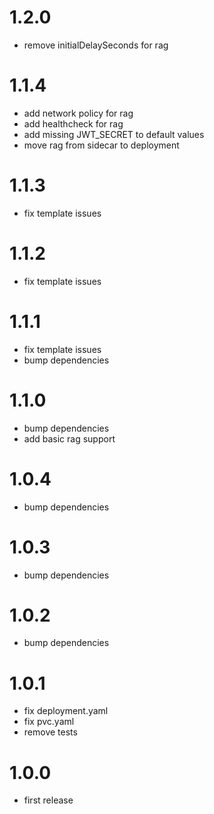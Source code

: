 # 1.2.0
- remove initialDelaySeconds for rag

# 1.1.4
- add network policy for rag
- add healthcheck for rag
- add missing JWT_SECRET to default values
- move rag from sidecar to deployment

# 1.1.3
- fix template issues

# 1.1.2
- fix template issues

# 1.1.1
- fix template issues
- bump dependencies

# 1.1.0
- bump dependencies
- add basic rag support

# 1.0.4
- bump dependencies

# 1.0.3
- bump dependencies

# 1.0.2
- bump dependencies

# 1.0.1
- fix deployment.yaml
- fix pvc.yaml
- remove tests

# 1.0.0
- first release
